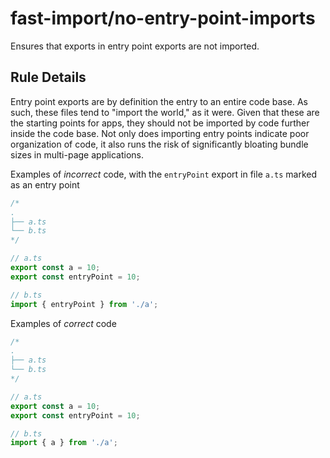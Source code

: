 # fast-import/no-entry-point-imports

Ensures that exports in entry point exports are not imported.

## Rule Details

Entry point exports are by definition the entry to an entire code base. As such, these files tend to "import the world," as it were. Given that these are the starting points for apps, they should not be imported by code further inside the code base. Not only does importing entry points indicate poor organization of code, it also runs the risk of significantly bloating bundle sizes in multi-page applications.

Examples of _incorrect_ code, with the `entryPoint` export in file `a.ts` marked as an entry point

```js
/*
.
├── a.ts
└── b.ts
*/

// a.ts
export const a = 10;
export const entryPoint = 10;

// b.ts
import { entryPoint } from './a';
```

Examples of _correct_ code

```js
/*
.
├── a.ts
└── b.ts
*/

// a.ts
export const a = 10;
export const entryPoint = 10;

// b.ts
import { a } from './a';
```
